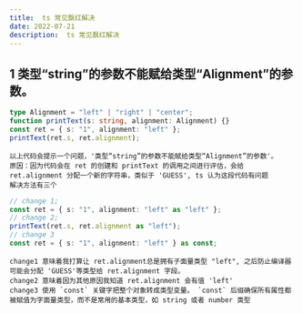 ```yaml
---
title:  ts 常见飘红解决
date: 2022-07-21
description:  ts 常见飘红解决
---
```



## 1 类型“string”的参数不能赋给类型“Alignment”的参数。

```ts
type Alignment = "left" | "right" | "center";
function printText(s: string, alignment: Alignment) {}
const ret = { s: "1", alignment: "left" };
printText(ret.s, ret.alignment);
```

    以上代码会提示一个问题，'类型“string”的参数不能赋给类型“Alignment”的参数'。
    原因：因为代码会在 ret 的创建和 printText 的调用之间进行评估，会给 ret.alignment 分配一个新的字符串，类似于 'GUESS', ts 认为这段代码有问题
    解决方法有三个

```ts
// change 1;
const ret = { s: "1", alignment: "left" as "left" };
// change 2;
printText(ret.s, ret.alignment as "left");
// change 3
const ret = { s: "1", alignment: "left" } as const;
```

    change1 意味着我打算让 ret.alignment总是拥有子面量类型 "left", 之后防止编译器可能会分配 'GUESS'等类型给 ret.alignment 字段。
    change2 意味着因为其他原因我知道 ret.alignment 会有值 'left'
    change3 使用 `const` 关键字把整个对象转成类型变量。 `const` 后缀确保所有属性都被赋值为字面量类型，而不是常用的基本类型，如 string 或者 number 类型
